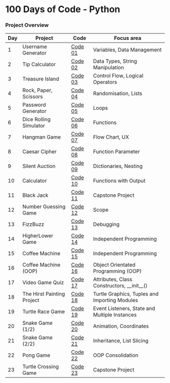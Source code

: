 # 100 Days of Code - Python 

### Project Overview

|Day|Project|Code|Focus area|
|---|---|---|---|
|1| Username Generator | [Code 01](https://github.com/newyentony/python-100-days-of-code/blob/main/day_01/main.py) | Variables, Data Management
|2| Tip Calculator | [Code 02](https://github.com/newyentony/python-100-days-of-code/tree/main/day_02/main.py) | Data Types, String Manipulation
|3| Treasure Island | [Code 03](https://github.com/newyentony/python-100-days-of-code/tree/main/day_03/main.py) | Control Flow, Logical Operators
|4| Rock, Paper, Scissors | [Code 04](https://github.com/newyentony/python-100-days-of-code/tree/main/day_04/main.py)  | Randomisation, Lists
|5| Password Generator | [Code 05](https://github.com/newyentony/python-100-days-of-code/tree/main/day_05/main.py)  | Loops
|6| Dice Rolling Simulator | [Code 06](https://github.com/newyentony/python-100-days-of-code/tree/main/day_06/main.py) | Functions
|7| Hangman Game | [Code 07](https://github.com/newyentony/python-100-days-of-code/tree/main/day_07/main.py)  | Flow Chart, UX
|8| Caesar Cipher | [Code 08](https://github.com/newyentony/python-100-days-of-code/tree/main/day_08/main.py)  | Function Parameter
|9| Silent Auction | [Code 09](https://github.com/newyentony/python-100-days-of-code/tree/main/day_09/main.py) | Dictionaries, Nesting
|10| Calculator | [Code 10](https://github.com/newyentony/python-100-days-of-code/tree/main/day_10/main.py) | Functions with Output
|11| Black Jack | [Code 11](https://github.com/newyentony/python-100-days-of-code/tree/main/day_11/main.py) | Capstone Project
|12| Number Guessing Game| [Code 12](https://github.com/newyentony/python-100-days-of-code/tree/main/day_12/main.py) | Scope
|13| FizzBuzz | [Code 13](https://github.com/newyentony/python-100-days-of-code/tree/main/day_13/main.py) | Debugging
|14| HigherLower Game | [Code 14](https://github.com/newyentony/python-100-days-of-code/tree/main/day_14/main.py) | Independent Programming
|15| Coffee Machine | [Code 15](https://github.com/newyentony/python-100-days-of-code/tree/main/day_15/main.py) | Independent Programming
|16| Coffee Machine (OOP)| [Code 16](https://github.com/newyentony/python-100-days-of-code/tree/main/day_16/main.py) | Object Orientated Programming (OOP)
|17| Video Game Quiz | [Code 17](https://github.com/newyentony/python-100-days-of-code/blob/main/day_17/main.py) | Attributes, Class Constructors, \_\_init\_\_()
|18| The Hirst Painting Project | [Code 18](https://github.com/newyentony/python-100-days-of-code/blob/main/day_18/main.py) | Turtle Graphics, Tuples and Importing Modules
|19| Turtle Race Game | [Code 19](https://github.com/newyentony/python-100-days-of-code/blob/main/day_19/main.py) | Event Listeners, State and Multiple Instances
|20| Snake Game (1/2) | [Code 20](https://github.com/newyentony/python-100-days-of-code/blob/main/day_20/main.py) | Animation, Coordinates
|21| Snake Game (2/2) | [Code 21](https://github.com/newyentony/python-100-days-of-code/blob/main/day_21/main.py) | Inheritance, List Slicing
|22| Pong Game | [Code 22](https://github.com/newyentony/python-100-days-of-code/blob/main/day_22/main.py) | OOP Consolidation
|23| Turtle Crossing Game | [Code 23](https://github.com/newyentony/python-100-days-of-code/blob/main/day_23/main.py) | Capstone Project
